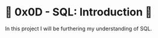 # :shell: 0x0D - SQL: Introduction :shell:

In this project I will be furthering my understanding of SQL.

